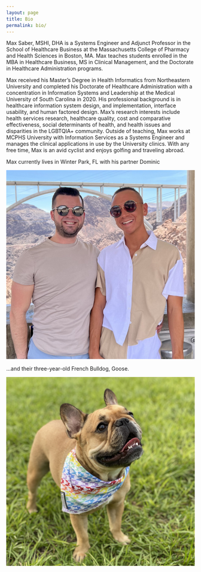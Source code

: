 ```yaml
---
layout: page
title: Bio
permalink: bio/
---
```


Max Saber, MSHI, DHA is a Systems Engineer and Adjunct Professor in the School of Healthcare Business at the Massachusetts College of Pharmacy and Health Sciences in Boston, MA. Max teaches students enrolled in the MBA in Healthcare Business, MS in Clinical Management, and the Doctorate in Healthcare Administration programs. 

Max received his Master’s Degree in Health Informatics from Northeastern University and completed his Doctorate of Healthcare Administration with a concentration in Information Systems and Leadership at the Medical University of South Carolina in 2020. His professional background is in healthcare information system design, and implementation, interface usability, and human factored design. Max’s research interests include health services research, healthcare quality, cost and comparative effectiveness, social determinants of health, and health issues and disparities in the LGBTQIA+ community. Outside of teaching, Max works at MCPHS University with Information Services as a Systems Engineer and manages the clinical applications in use by the University clinics. With any free time, Max is an avid cyclist and enjoys golfing and traveling abroad.

Max currently lives in Winter Park, FL with his partner Dominic 
<div class="intro-center">
	<img id="intro-image" class="intro-right" src="/images/people/max_dom.jpg"> 
</div>

...and their three-year-old French Bulldog, Goose.

<div class="intro-center">
    <img id="intro-image" class="intro-right" src="/images/people/goose.jpg">
</div>
